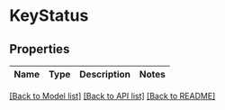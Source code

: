 # KeyStatus

## Properties

| Name | Type | Description | Notes |
| ---- | ---- | ----------- | ----- |

[[Back to Model list]](/docs/api/README.md#documentation-for-models) [[Back to API list]](/docs/api/README.md#documentation-for-api-endpoints) [[Back to README]](/README.md)
